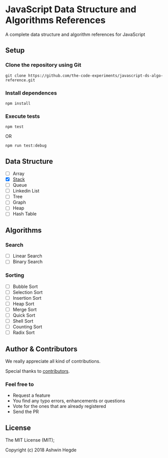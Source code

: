# JavaScript Data Structure and Algorithms References

A complete data structure and algorithm references for JavaScript

## Setup

### Clone the repository using Git
```
git clone https://github.com/the-code-experiments/javascript-ds-algo-reference.git
```

### Install dependences
```
npm install
```

### Execute tests
```
npm test
```
OR
```
npm run test:debug
```

## Data Structure

- [ ] Array
- [x] [Stack](https://github.com/the-code-experiments/javascript-ds-algo-reference/tree/develop/codes/stack)
- [ ] Queue
- [ ] Linkedin List
- [ ] Tree
- [ ] Graph
- [ ] Heap
- [ ] Hash Table

## Algorithms

### Search

- [ ] Linear Search
- [ ] Binary Search

### Sorting

- [ ] Bubble Sort
- [ ] Selection Sort
- [ ] Insertion Sort
- [ ] Heap Sort
- [ ] Merge Sort
- [ ] Quick Sort
- [ ] Shell Sort
- [ ] Counting Sort
- [ ] Radix Sort

## Author & Contributors

We really appreciate all kind of contributions.

Special thanks to [contributors](https://github.com/the-code-experiments/javascript-ds-algo-reference/graphs/contributors).

### Feel free to

* Request a feature 
* You find any typo errors, enhancements or questions
* Vote for the ones that are already registered
* Send the PR

## License

The MIT License (MIT); 

Copyright (c) 2018 Ashwin Hegde